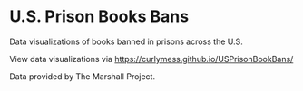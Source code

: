 # U.S. Prison Books Bans

Data visualizations of books banned in prisons across the U.S. 

View data visualizations via https://curlymess.github.io/USPrisonBookBans/

Data provided by The Marshall Project.
